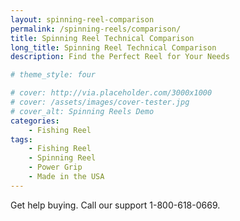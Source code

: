 ```yaml
---
layout: spinning-reel-comparison
permalink: /spinning-reels/comparison/
title: Spinning Reel Technical Comparison
long_title: Spinning Reel Technical Comparison
description: Find the Perfect Reel for Your Needs

# theme_style: four

# cover: http://via.placeholder.com/3000x1000
# cover: /assets/images/cover-tester.jpg
# cover_alt: Spinning Reels Demo
categories: 
    - Fishing Reel
tags: 
    - Fishing Reel
    - Spinning Reel
    - Power Grip
    - Made in the USA
---
```



Get help buying. Call our support 1-800-618-0669.
